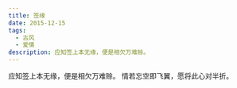 ```yaml
---
title: 签缘
date: 2015-12-15
tags:
  - 古风
  - 爱情
description: 应知签上本无缘，便是相欠万难赊。
---
```


应知签上本无缘，便是相欠万难赊。
情若忘空即飞翼，愿将此心对半折。
